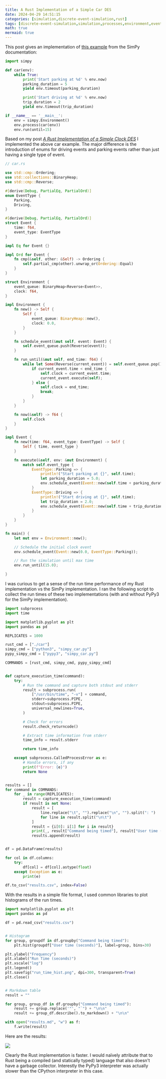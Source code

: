 ```yaml
---
title: A Rust Implementation of a Simple Car DES
date: 2024-04-29 14:51:15
categories: [simulation,discrete-event-simulation,rust]
tags: [discrete-event-simulation,simulation,processes,environment,event-based-simulation,constant-random-variable,timing,rust,computer-programming,simpy]
math: true
mermaid: true
---
```


This post gives an implementation of [this example](https://simpy.readthedocs.io/en/latest/simpy_intro/basic_concepts.html) from the SimPy documentation:

```python
import simpy

def car(env):
    while True:
        print('Start parking at %d' % env.now)
        parking_duration = 5
        yield env.timeout(parking_duration)

        print('Start driving at %d' % env.now)
        trip_duration = 2
        yield env.timeout(trip_duration)

if __name__ == '__main__':
	env = simpy.Environment()
	env.process(car(env))
	env.run(until=15)
```

Based on my post [*A Rust Implementation of a Simple Clock DES*](https://galenseilis.github.io/posts/rust-clock-des/) I implemented the above car example. The major difference is the introduction of enums for driving events and parking events rather than just having a single type of event.


```rust
// car.rs

use std::cmp::Ordering;
use std::collections::BinaryHeap;
use std::cmp::Reverse;

#[derive(Debug, PartialEq, PartialOrd)]
enum EventType {
    Parking,
    Driving,
}

#[derive(Debug, PartialEq, PartialOrd)]
struct Event {
    time: f64,
    event_type: EventType
}

impl Eq for Event {}

impl Ord for Event {
    fn cmp(&self, other: &Self) -> Ordering {
        self.partial_cmp(other).unwrap_or(Ordering::Equal)
    }
}

struct Environment {
    event_queue: BinaryHeap<Reverse<Event>>,
    clock: f64,
}

impl Environment {
    fn new() -> Self {
        Self {
            event_queue: BinaryHeap::new(),
            clock: 0.0,
        }
    }

    fn schedule_event(&mut self, event: Event) {
        self.event_queue.push(Reverse(event));
    }

    fn run_until(&mut self, end_time: f64) {
        while let Some(Reverse(current_event)) = self.event_queue.pop() {
            if current_event.time < end_time {
                self.clock = current_event.time;
                current_event.execute(self);
            } else {
                self.clock = end_time;
                break;
            }
        }
    }

    fn now(&self) -> f64 {
        self.clock
    }
}

impl Event {
    fn new(time: f64, event_type: EventType) -> Self {
        Self { time, event_type }
    }

    fn execute(&self, env: &mut Environment) {
        match self.event_type {
            EventType::Parking => {
                println!("Start parking at {}", self.time);
                let parking_duration = 5.0;
                env.schedule_event(Event::new(self.time + parking_duration, EventType::Driving));
            }
            EventType::Driving => {
                println!("Start driving at {}", self.time);
                let trip_duration = 2.0;
                env.schedule_event(Event::new(self.time + trip_duration, EventType::Parking));
            }
        }
    }
}

fn main() {
    let mut env = Environment::new();

    // Schedule the initial clock event
    env.schedule_event(Event::new(0.0, EventType::Parking));

    // Run the simulation until max time
    env.run_until(15.0);

}
```

I was curious to get a sense of the run time performance of my Rust implementation vs the SimPy implementation. I ran the following script to collect the run times of these two implementations (with and without PyPy3 for the SimPy implementation).

```python
import subprocess
import time

import matplotlib.pyplot as plt
import pandas as pd

REPLICATES = 1000

rust_cmd = ["./car"]
simpy_cmd = ["python3", "simpy_car.py"]
pypy_simpy_cmd = ["pypy3", "simpy_car.py"]

COMMANDS = [rust_cmd, simpy_cmd, pypy_simpy_cmd]


def capture_execution_time(command):
    try:
        # Run the command and capture both stdout and stderr
        result = subprocess.run(
            ["/usr/bin/time", "-v"] + command,
            stderr=subprocess.PIPE,
            stdout=subprocess.PIPE,
            universal_newlines=True,
        )

        # Check for errors
        result.check_returncode()

        # Extract time information from stderr
        time_info = result.stderr

        return time_info

    except subprocess.CalledProcessError as e:
        # Handle errors, if any
        print(f"Error: {e}")
        return None


results = []
for command in COMMANDS:
    for _ in range(REPLICATES):
        result = capture_execution_time(command)
        if result is not None:
            result = [
                line.replace("\t", "").replace("\n", "").split(": ")
                for line in result.split("\n\t")
            ]
            result = {i[0]: i[1] for i in result}
            print(_, result["Command being timed"], result["User time (seconds)"])
            results.append(result)


df = pd.DataFrame(results)

for col in df.columns:
    try:
        df[col] = df[col].astype(float)
    except Exception as e:
        print(e)

df.to_csv("results.csv", index=False)
```

With the results in a simple file format, I used common libraries to plot histograms of the run times.

```python
import matplotlib.pyplot as plt
import pandas as pd

df = pd.read_csv("results.csv")


# Histogram
for group, groupdf in df.groupby("Command being timed"):
    plt.hist(groupdf["User time (seconds)"], label=group, bins=30)

plt.ylabel("Frequency")
plt.xlabel("Run Time (seconds)")
plt.xscale("log")
plt.legend()
plt.savefig("run_time_hist.png", dpi=300, transparent=True)
plt.close()


# Markdown table
result = ""

for group, group_df in df.groupby("Command being timed"):
    result += group.replace('"', "`") + "\n\n"
    result += group_df.describe().to_markdown() + "\n\n"

with open("results.md", "w") as f:
    f.write(result)
```

Here are the results:

![](./assets/images/run_time_hist_car_rust_vs_simpy.png)

Clearly the Rust implementation is faster. I would naïvely attribute that to Rust being a compiled (and statically typed) language that also doesn't have a garbage collector. Interestly the PyPy3 interpreter was actually slower than the CPython interpreter in this case.
